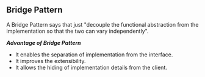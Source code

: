 ## Bridge Pattern

A Bridge Pattern says that just "decouple the functional abstraction from the implementation so that the two can vary independently".

**_Advantage of Bridge Pattern_**

* It enables the separation of implementation from the interface.
* It improves the extensibility.
* It allows the hiding of implementation details from the client.